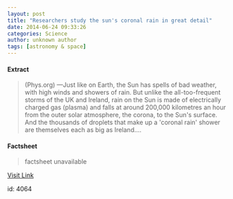 ```yaml
---
layout: post
title: "Researchers study the sun's coronal rain in great detail"
date: 2014-06-24 09:33:26
categories: Science
author: unknown author
tags: [astronomy & space]
---
```



#### Extract
>(Phys.org) —Just like on Earth, the Sun has spells of bad weather, with high winds and showers of rain. But unlike the all-too-frequent storms of the UK and Ireland, rain on the Sun is made of electrically charged gas (plasma) and falls at around 200,000 kilometres an hour from the outer solar atmosphere, the corona, to the Sun's surface. And the thousands of droplets that make up a 'coronal rain' shower are themselves each as big as Ireland....

#### Factsheet
>factsheet unavailable

[Visit Link](http://phys.org/news322806790.html)

id:    4064
